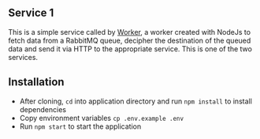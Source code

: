 ## Service 1
This is a simple service called by [Worker](https://github.com/firstCodeOutlaw/worker), a 
worker created with NodeJs to fetch data from a RabbitMQ queue,
decipher the destination of the queued data and send it via HTTP to the appropriate
service. This is one of the two services.

## Installation
- After cloning, `cd` into application directory and run `npm install` to install dependencies
- Copy environment variables `cp .env.example .env`
- Run `npm start` to start the application